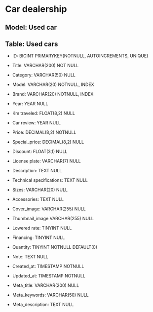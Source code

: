 # Car dealership



## Model: Used car



## Table: Used cars



- ID:                            BIGINT                PRIMARYKEY(NOTNULL, AUTOINCREMENTS, UNIQUE)

- Title:                         VARCHAR(200)          NOT NULL

- Category:                      VARCHAR(50)           NULL

- Model:                         VARCHAR(20)           NOTNULL, INDEX

- Brand:                         VARCHAR(20)           NOTNULL, INDEX

- Year:                          YEAR                  NULL

- Km traveled:                   FLOAT(8,2)            NULL

- Car review:                    YEAR                  NULL

- Price:                         DECIMAL(8,2)          NOTNULL

- Special_price:                 DECIMAL(8,2)          NULL

- Discount:                      FLOAT(3,1)            NULL

- License plate:                 VARCHAR(7)            NULL

- Description:                   TEXT                  NULL

- Technical specifications:      TEXT                  NULL

- Sizes:                         VARCHAR(20)           NULL

- Accessories:                   TEXT                  NULL

- Cover_image:                   VARCHAR(255)          NULL

- Thumbnail_image                VARCHAR(255)          NULL

- Lowered rate:                  TINYINT               NULL

- Financing:                     TINYINT               NULL

- Quantity:                      TINYINT               NOTNULL DEFAULT(0)

- Note:                          TEXT                  NULL

- Created_at:                    TIMESTAMP             NOTNULL 

- Updated_at:                    TIMESTAMP             NOTNULL 

- Meta_title:                    VARCHAR(200)          NULL

- Meta_keywords:                 VARCHAR(50)           NULL

- Meta_description:              TEXT                  NULL